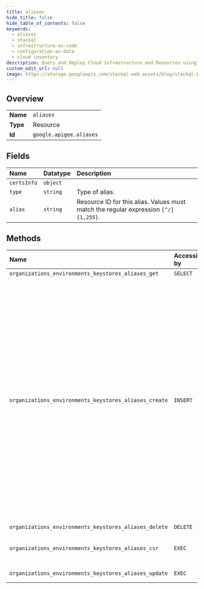 ```yaml
---
title: aliases
hide_title: false
hide_table_of_contents: false
keywords:
  - aliases
  - stackql
  - infrastructure-as-code
  - configuration-as-data
  - cloud inventory
description: Query and Deploy Cloud Infrastructure and Resources using SQL
custom_edit_url: null
image: https://storage.googleapis.com/stackql-web-assets/blog/stackql-blog-post-featured-image.png
---
```

  
    

## Overview
<table><tbody>
<tr><td><b>Name</b></td><td><code>aliases</code></td></tr>
<tr><td><b>Type</b></td><td>Resource</td></tr>
<tr><td><b>Id</b></td><td><code>google.apigee.aliases</code></td></tr>
</tbody></table>

## Fields
| Name | Datatype | Description |
|:-----|:---------|:------------|
| `certsInfo` | `object` |  |
| `type` | `string` | Type of alias. |
| `alias` | `string` | Resource ID for this alias. Values must match the regular expression `[^/]{1,255}`. |
## Methods
| Name | Accessible by | Required Params | Description |
|:-----|:--------------|:----------------|:------------|
| `organizations_environments_keystores_aliases_get` | `SELECT` | `name` | Gets an alias. |
| `organizations_environments_keystores_aliases_create` | `INSERT` | `parent` | Creates an alias from a key/certificate pair. The structure of the request is controlled by the `format` query parameter: - `keycertfile` - Separate PEM-encoded key and certificate files are uploaded. Set `Content-Type: multipart/form-data` and include the `keyFile`, `certFile`, and `password` (if keys are encrypted) fields in the request body. If uploading to a truststore, omit `keyFile`. - `pkcs12` - A PKCS12 file is uploaded. Set `Content-Type: multipart/form-data`, provide the file in the `file` field, and include the `password` field if the file is encrypted in the request body. - `selfsignedcert` - A new private key and certificate are generated. Set `Content-Type: application/json` and include CertificateGenerationSpec in the request body. |
| `organizations_environments_keystores_aliases_delete` | `DELETE` | `name` | Deletes an alias. |
| `organizations_environments_keystores_aliases_csr` | `EXEC` | `name` | Generates a PKCS #10 Certificate Signing Request for the private key in an alias. |
| `organizations_environments_keystores_aliases_update` | `EXEC` | `name` | Updates the certificate in an alias. |
